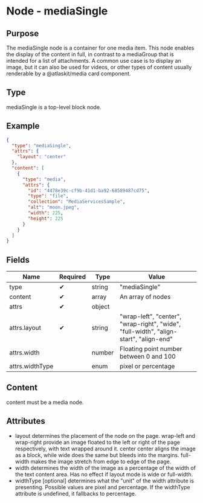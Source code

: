 # Node - mediaSingle

## Purpose

The mediaSingle node is a container for one media item. This node enables the display of the content in full, in contrast to a mediaGroup that is intended for a list of attachments. A common use case is to display an image, but it can also be used for videos, or other types of content usually renderable by a @atlaskit/media card component.

## Type

mediaSingle is a top-level block node.

## Example

```json
{
  "type": "mediaSingle",
  "attrs": {
    "layout": "center"
  },
  "content": [
    {
      "type": "media",
      "attrs": {
        "id": "4478e39c-cf9b-41d1-ba92-68589487cd75",
        "type": "file",
        "collection": "MediaServicesSample",
        "alt": "moon.jpeg",
        "width": 225,
        "height": 225
      }
    }
  ]
}
```

## Fields

| Name | Required | Type | Value |
| --- | --- | --- | --- |
| type | ✔ | string | "mediaSingle" |
| content | ✔ | array | An array of nodes |
| attrs | ✔ | object | |
| attrs.layout | ✔ | string | "wrap-left", "center", "wrap-right", "wide", "full-width", "align-start", "align-end" |
| attrs.width | | number | Floating point number between 0 and 100 |
| attrs.widthType | | enum | pixel or percentage |

## Content

content must be a media node.

## Attributes

* layout determines the placement of the node on the page. wrap-left and wrap-right provide an image floated to the left or right of the page respectively, with text wrapped around it. center center aligns the image as a block, while wide does the same but bleeds into the margins. full-width makes the image stretch from edge to edge of the page.
* width determines the width of the image as a percentage of the width of the text content area. Has no effect if layout mode is wide or full-width.
* widthType [optional] determines what the "unit" of the width attribute is presenting. Possible values are pixel and percentage. If the widthType attribute is undefined, it fallbacks to percentage.
